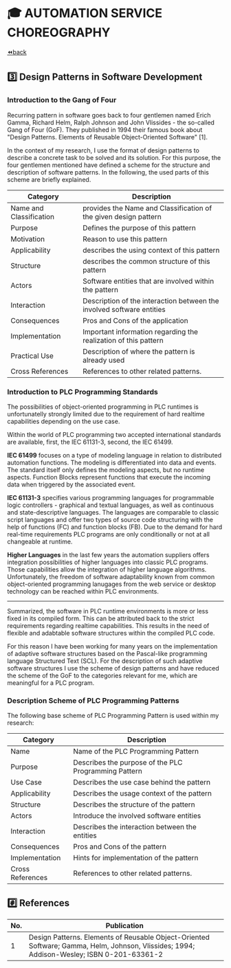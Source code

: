 # :mortar_board: AUTOMATION SERVICE CHOREOGRAPHY

[:rewind:back](../README.md)

## :three: Design Patterns in Software Development

### Introduction to the Gang of Four

Recurring pattern in software goes back to four gentlemen named Erich Gamma, Richard Helm, Ralph Johnson and John Vlissides - the so-called Gang of Four (GoF). They published in 1994 their famous book about "Design Patterns. Elements of Reusable Object-Oriented Software" [1].

In the context of my research, I use the format of design patterns to describe a concrete task to be solved and its solution. For this purpose, the four gentlemen mentioned have defined a scheme for the structure and description of software patterns. In the following, the used parts of this scheme are briefly explained.


Category  | Description
---       | ---
Name and Classification  | provides the Name and Classification of the given design pattern
Purpose                  | Defines the purpose of this pattern
Motivation               | Reason to use this pattern
Applicability            | describes the using context of this pattern
Structure                | describes the common structure of this pattern
Actors                   | Software entities that are involved within the pattern
Interaction              | Description of the interaction between the involved software entities
Consequences             | Pros and Cons of the application
Implementation           | Important information regarding the realization of this pattern
Practical Use            | Description of where the pattern is already used
Cross References         | References to other related patterns.


### Introduction to PLC Programming Standards

The possibilities of object-oriented programming in PLC runtimes is unfortunatelly strongly limited due to the requirement of hard realtime capabilities depending on the use case. 

Within the world of PLC programming two accepted international standards are available, first, the IEC 61131-3, second, the IEC 61499. 

**IEC 61499** focuses on a type of modeling language in relation to distributed automation functions. The modeling is differentiated into data and events. The standard itself only defines the modeling aspects, but no runtime aspects. Function Blocks represent functions that execute the incoming data when triggered by the associated event. 

**IEC 61131-3** specifies various programming languages for programmable logic controllers - graphical and textual languages, as well as continuous and state-descriptive languages. The languages are comparable to classic script languages and offer two types of source code structuring with the help of functions (FC) and function blocks (FB). Due to the demand for hard real-time requirements PLC programs are only conditionally or not at all changeable at runtime. 

**Higher Languages** in the last few years the automation suppliers offers integration possibilities of higher languages into classic PLC programs. Those capabilities allow the integration of higher language algorithms. Unfortunately, the freedom of software adaptability known from common object-oriented programming lanugages from the web service or desktop technology can be reached within PLC environments.

---
Summarized, the software in PLC runtime environments is more or less fixed in its compiled form. This can be attributed back to the strict requirements regarding realtime capabilities. This results in the need of flexible and adabtable software structures within the compiled PLC code.

For this reason I have been working for many years on the implementation of adaptive software structures based on the Pascal-like programming language Structured Text (SCL). For the description of such adaptive software structures I use the scheme of design patterns and have reduced the scheme of the GoF to the categories relevant for me, which are meaningful for a PLC program.

### Description Scheme of PLC Programming Patterns

The following base scheme of PLC Programming Pattern is used within my research: 

Category  | Description
---       | ---
Name                | Name of the PLC Programming Pattern
Purpose             | Describes the purpose of the PLC Programming Pattern
Use Case            | Describes the use case behind the pattern
Applicability       | Describes the usage context of the pattern
Structure           | Describes the structure of the pattern
Actors              | Introduce the involved software entities 
Interaction         | Describes the interaction between the entities
Consequences        | Pros and Cons of the pattern
Implementation      | Hints for implementation of the pattern
Cross References    | References to other related patterns.

## :hash: References

No. | Publication
--- | ---
1 | Design Patterns. Elements of Reusable Object-Oriented Software; Gamma, Helm, Johnson, Vlissides; 1994; Addison-Wesley; ISBN 0-201-63361-2


